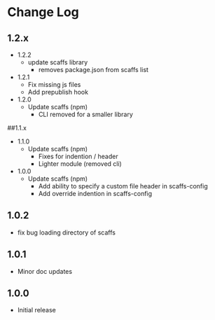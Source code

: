 # Change Log

## 1.2.x

* 1.2.2
    * update scaffs library
        * removes package.json from scaffs list
* 1.2.1
    * Fix missing js files 
    * Add prepublish hook
* 1.2.0
    * Update scaffs (npm)
        * CLI removed for a smaller library

##1.1.x

* 1.1.0
    * Update scaffs (npm)
        * Fixes for indention / header
        * Lighter module (removed cli)
* 1.0.0
    * Update scaffs (npm)
        * Add ability to specify a custom file header in scaffs-config
        * Add override indention in scaffs-config 

## 1.0.2

* fix bug loading directory of scaffs

## 1.0.1

* Minor doc updates

## 1.0.0

* Initial release